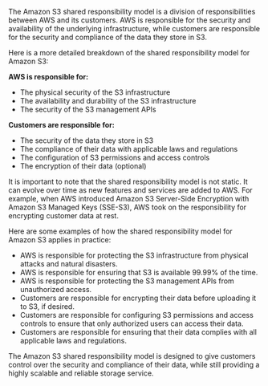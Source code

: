   

The Amazon S3 shared responsibility model is a division of responsibilities between AWS and its customers. AWS is responsible for the security and availability of the underlying infrastructure, while customers are responsible for the security and compliance of the data they store in S3.

Here is a more detailed breakdown of the shared responsibility model for Amazon S3:

**AWS is responsible for:**

- The physical security of the S3 infrastructure
- The availability and durability of the S3 infrastructure
- The security of the S3 management APIs

**Customers are responsible for:**

- The security of the data they store in S3
- The compliance of their data with applicable laws and regulations
- The configuration of S3 permissions and access controls
- The encryption of their data (optional)

It is important to note that the shared responsibility model is not static. It can evolve over time as new features and services are added to AWS. For example, when AWS introduced Amazon S3 Server-Side Encryption with Amazon S3 Managed Keys (SSE-S3), AWS took on the responsibility for encrypting customer data at rest.

Here are some examples of how the shared responsibility model for Amazon S3 applies in practice:

- AWS is responsible for protecting the S3 infrastructure from physical attacks and natural disasters.
- AWS is responsible for ensuring that S3 is available 99.99% of the time.
- AWS is responsible for protecting the S3 management APIs from unauthorized access.
- Customers are responsible for encrypting their data before uploading it to S3, if desired.
- Customers are responsible for configuring S3 permissions and access controls to ensure that only authorized users can access their data.
- Customers are responsible for ensuring that their data complies with all applicable laws and regulations.

The Amazon S3 shared responsibility model is designed to give customers control over the security and compliance of their data, while still providing a highly scalable and reliable storage service.